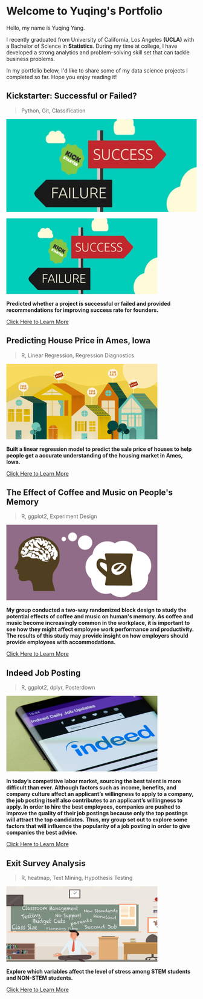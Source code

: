 # Welcome to Yuqing's Portfolio

Hello, my name is Yuqing Yang.

I recently graduated from University of California, Los Angeles **(UCLA)** with a Bachelor of Science in **Statistics**. During my time at college, I have developed a strong analytics and problem-solving skill set that can tackle business problems.

In my portfolio below, I'd like to share some of my data science projects I completed so far. Hope you enjoy reading it!

## Kickstarter: Successful or Failed?

> Python, 
> Git,
> Classification

![Kickstarter|400X200](/images/Kickstarter.jpg)

<img src="/images/Kickstarter.jpg" width="400" height="200" />

**Predicted whether a project is successful or failed and provided recommendations for improving success rate for founders.**

[Click Here to Learn More](https://github.com/yyuqing-42/Kickstarter-Classification)

## Predicting House Price in Ames, Iowa

> R,
> Linear Regression,
> Regression Diagnostics

<img src="/images/Housing.png" width="400" height="200" />

**Built a linear regression model to predict the sale price of houses to help people get a accurate understanding of the housing market in Ames, Iowa.**

[Click Here to Learn More](https://github.com/yyuqing-42/Predicting-Housing-Prices)


## The Effect of Coffee and Music on People's Memory

> R, 
> ggplot2,
> Experiment Design

<img src="/images/coffee.png" width="400" height="200" />

**My group conducted a two-way randomized block design to study the potential effects of coffee and music on human's memory. As coffee and music become increasingly common in the workplace, it is important to see how they might affect employee work performance and productivity. The results of this study may provide insight on how employers should provide employees with accommodations.**

[Click Here to Learn More](https://github.com/yyuqing-42/The-Effects-of-Coffee-and-Music-on-Human-s-memory-)

## Indeed Job Posting

> R,
> ggplot2,
> dplyr,
> Posterdown

<img src="/images/indeed.jpg" width="400" height="200" />

**In today’s competitive labor market, sourcing the best talent is more difficult than ever. Although factors such as income, benefits, and company culture affect an applicant’s willingness to apply to a company, the job posting itself also contributes to an applicant’s willingness to apply. In order to hire the best employees, companies are pushed to improve the quality of their job postings because only the top postings will attract the top candidates. Thus, my group set out to explore some factors that will influence the popularity of a job posting in order to give companies the best advice.**

[Click Here to Learn More](https://github.com/yyuqing-42/Indeed-Job-Posting)


## Exit Survey Analysis

> R, 
> heatmap,
> Text Mining,
> Hypothesis Testing

<img src="/images/stress.jpg" width="400" height="200" />

**Explore which variables affect the level of stress among STEM students and NON-STEM students.**

[Click Here to Learn More](https://github.com/yyuqing-42/STATS-141SL-STEM-Survey-Analysis)
